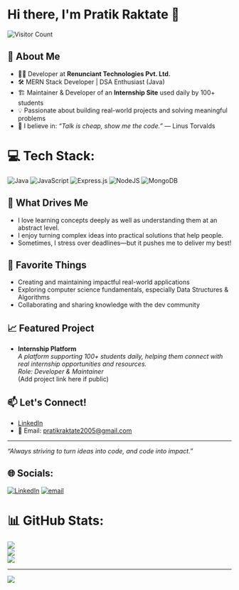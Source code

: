 # Hi there, I'm Pratik Raktate 👋

![Visitor Count](https://komarev.com/ghpvc/?username=PRATIK-RAKTATE&color=blue)

## 🚀 About Me
- 🧑‍💻 Developer at **Renunciant Technologies Pvt. Ltd.**
- 🛠️ MERN Stack Developer | DSA Enthusiast (Java)
- 🏗️ Maintainer & Developer of an **Internship Site** used daily by 100+ students
- 💡 Passionate about building real-world projects and solving meaningful problems
- 🎯 I believe in: _“Talk is cheap, show me the code.”_ — Linus Torvalds

  
# 💻 Tech Stack:
![Java](https://img.shields.io/badge/java-%23ED8B00.svg?style=for-the-badge&logo=openjdk&logoColor=white) ![JavaScript](https://img.shields.io/badge/javascript-%23323330.svg?style=for-the-badge&logo=javascript&logoColor=%23F7DF1E) ![Express.js](https://img.shields.io/badge/express.js-%23404d59.svg?style=for-the-badge&logo=express&logoColor=%2361DAFB) ![NodeJS](https://img.shields.io/badge/node.js-6DA55F?style=for-the-badge&logo=node.js&logoColor=white) ![MongoDB](https://img.shields.io/badge/MongoDB-%234ea94b.svg?style=for-the-badge&logo=mongodb&logoColor=white)

## 🧠 What Drives Me
- I love learning concepts deeply as well as understanding them at an abstract level.
- I enjoy turning complex ideas into practical solutions that help people.
- Sometimes, I stress over deadlines—but it pushes me to deliver my best!

## 🌟 Favorite Things
- Creating and maintaining impactful real-world applications
- Exploring computer science fundamentals, especially Data Structures & Algorithms
- Collaborating and sharing knowledge with the dev community

## 📈 Featured Project
- **Internship Platform**  
  _A platform supporting 100+ students daily, helping them connect with real internship opportunities and resources._  
  _Role: Developer & Maintainer_  
  (Add project link here if public)

## 📫 Let's Connect!
- [LinkedIn](https://www.linkedin.com/in/pratik-raktate)
- 📧 Email: pratikraktate2005@gmail.com

---

_“Always striving to turn ideas into code, and code into impact.”_

## 🌐 Socials:
[![LinkedIn](https://img.shields.io/badge/LinkedIn-%230077B5.svg?logo=linkedin&logoColor=white)](https://linkedin.com/in/pratik-raktate) [![email](https://img.shields.io/badge/Email-D14836?logo=gmail&logoColor=white)](mailto:pratikraktate2005@gmail.com) 

# 📊 GitHub Stats:
![](https://github-readme-stats.vercel.app/api?username=PRATIK-RAKTATE&theme=dark&hide_border=false&include_all_commits=false&count_private=false)<br/>
![](https://github-readme-streak-stats.herokuapp.com/?user=PRATIK-RAKTATE&theme=dark&hide_border=false)<br/>
![](https://github-readme-stats.vercel.app/api/top-langs/?username=PRATIK-RAKTATE&theme=dark&hide_border=false&include_all_commits=false&count_private=false&layout=compact)

---
[![](https://visitcount.itsvg.in/api?id=PRATIK-RAKTATE&icon=0&color=0)](https://visitcount.itsvg.in)

<!-- Proudly created with GPRM ( https://gprm.itsvg.in ) -->

